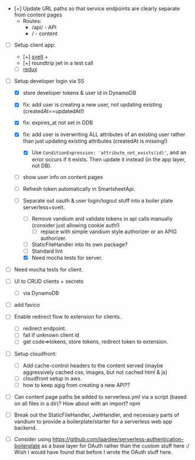 

- [+] Update URL paths so that service endpoints are clearly separate from content pages
  - Routes:
    - /api/ - API 
    - /     - content
- [ ] Setup client app:
  - [+] [svelt](https://svelte.technology/guide) + 
  - [+] roundtrip jwt in a test call
  - [ ] [redux](http://redux.js.org/docs/introduction/CoreConcepts.html)
- [ ] Setup developer login via SS
  - [x] store developer tokens & user id in DynamoDB
  - [x] fix: add user is creating a new user, not updating existing (createdAt==updatedAt!)
  - [x] fix: expires_at not set in DDB
  
  - [x] fix: add user is overwriting ALL attributes of an existing user rather than just updating existing attributes (createdAt is missing!)
    - [x] Use `ConditionExpression: 'attribute_not_exists(id)'`, and an error occurs if it exists. Then update it instead (in the app layer, not DB).
   
  - [ ] show user info on content pages
  - [ ] Refresh token automatically in SmartsheetApi.
  
  - [ ] Separate out oauth & user login/logout stuff into a boiler plate serverless+svelt.
    - [ ] Remove vandium and validate tokens in api calls manually (consider just allowing cookie auth!)
      - [ ] replace with simple vandium style authorizer or an APIG authorizer.
    - [ ] StaticFileHandler into its own package?
    - [ ] Standard lint
    - [x] Need mocha tests for server.

- [ ] Need mocha tests for client.
- [ ] UI to CRUD clients + secrets
  - [ ] via DynamoDB
- [ ] add favico
- [ ] Enable redirect flow to extension for clients.
  - [ ] redirect endpoint.
  - [ ] fail if unknown client id
  - [ ] get code=>tokens, store tokens, redirect token to extension.
- [ ] Setup cloudfront:
  - [ ] Add cache-control headers to the content served (maybe aggressively cached css, images, but not cached html & js)
  - [ ] cloudfront setup in aws.
  - [ ] how to keep agig from creating a new API??
- [ ] Can content page paths be added to serverless.yml via a script (based on all files in a dir)? How about with an import?
npm 
- [ ] Break out the StaticFileHandler, JwtHandler, and necessary parts of vandium to provide a boilerplate/starter for a serverless web app backend.

- [ ] Consider using https://github.com/laardee/serverless-authentication-boilerplate as a base layer for OAuth rather than the custom stuff here :/ Wish I would have found that before I wrote the OAuth stuff here.